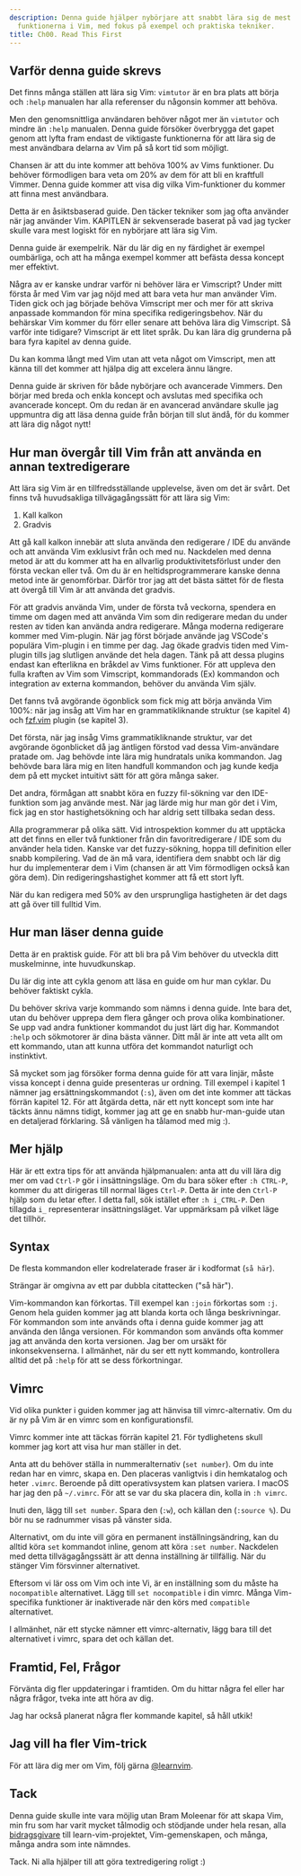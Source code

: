 ```yaml
---
description: Denna guide hjälper nybörjare att snabbt lära sig de mest användbara
  funktionerna i Vim, med fokus på exempel och praktiska tekniker.
title: Ch00. Read This First
---
```


## Varför denna guide skrevs

Det finns många ställen att lära sig Vim: `vimtutor` är en bra plats att börja och `:help` manualen har alla referenser du någonsin kommer att behöva.

Men den genomsnittliga användaren behöver något mer än `vimtutor` och mindre än `:help` manualen. Denna guide försöker överbrygga det gapet genom att lyfta fram endast de viktigaste funktionerna för att lära sig de mest användbara delarna av Vim på så kort tid som möjligt.

Chansen är att du inte kommer att behöva 100% av Vims funktioner. Du behöver förmodligen bara veta om 20% av dem för att bli en kraftfull Vimmer. Denna guide kommer att visa dig vilka Vim-funktioner du kommer att finna mest användbara.

Detta är en åsiktsbaserad guide. Den täcker tekniker som jag ofta använder när jag använder Vim. KAPITLEN är sekvenserade baserat på vad jag tycker skulle vara mest logiskt för en nybörjare att lära sig Vim.

Denna guide är exempelrik. När du lär dig en ny färdighet är exempel oumbärliga, och att ha många exempel kommer att befästa dessa koncept mer effektivt.

Några av er kanske undrar varför ni behöver lära er Vimscript? Under mitt första år med Vim var jag nöjd med att bara veta hur man använder Vim. Tiden gick och jag började behöva Vimscript mer och mer för att skriva anpassade kommandon för mina specifika redigeringsbehov. När du behärskar Vim kommer du förr eller senare att behöva lära dig Vimscript. Så varför inte tidigare? Vimscript är ett litet språk. Du kan lära dig grunderna på bara fyra kapitel av denna guide.

Du kan komma långt med Vim utan att veta något om Vimscript, men att känna till det kommer att hjälpa dig att excelera ännu längre.

Denna guide är skriven för både nybörjare och avancerade Vimmers. Den börjar med breda och enkla koncept och avslutas med specifika och avancerade koncept. Om du redan är en avancerad användare skulle jag uppmuntra dig att läsa denna guide från början till slut ändå, för du kommer att lära dig något nytt!

## Hur man övergår till Vim från att använda en annan textredigerare

Att lära sig Vim är en tillfredsställande upplevelse, även om det är svårt. Det finns två huvudsakliga tillvägagångssätt för att lära sig Vim:

1. Kall kalkon
2. Gradvis

Att gå kall kalkon innebär att sluta använda den redigerare / IDE du använde och att använda Vim exklusivt från och med nu. Nackdelen med denna metod är att du kommer att ha en allvarlig produktivitetsförlust under den första veckan eller två. Om du är en heltidsprogrammerare kanske denna metod inte är genomförbar. Därför tror jag att det bästa sättet för de flesta att övergå till Vim är att använda det gradvis.

För att gradvis använda Vim, under de första två veckorna, spendera en timme om dagen med att använda Vim som din redigerare medan du under resten av tiden kan använda andra redigerare. Många moderna redigerare kommer med Vim-plugin. När jag först började använde jag VSCode's populära Vim-plugin i en timme per dag. Jag ökade gradvis tiden med Vim-plugin tills jag slutligen använde det hela dagen. Tänk på att dessa plugins endast kan efterlikna en bråkdel av Vims funktioner. För att uppleva den fulla kraften av Vim som Vimscript, kommandorads (Ex) kommandon och integration av externa kommandon, behöver du använda Vim själv.

Det fanns två avgörande ögonblick som fick mig att börja använda Vim 100%: när jag insåg att Vim har en grammatikliknande struktur (se kapitel 4) och [fzf.vim](https://github.com/junegunn/fzf.vim) plugin (se kapitel 3).

Det första, när jag insåg Vims grammatikliknande struktur, var det avgörande ögonblicket då jag äntligen förstod vad dessa Vim-användare pratade om. Jag behövde inte lära mig hundratals unika kommandon. Jag behövde bara lära mig en liten handfull kommandon och jag kunde kedja dem på ett mycket intuitivt sätt för att göra många saker.

Det andra, förmågan att snabbt köra en fuzzy fil-sökning var den IDE-funktion som jag använde mest. När jag lärde mig hur man gör det i Vim, fick jag en stor hastighetsökning och har aldrig sett tillbaka sedan dess.

Alla programmerar på olika sätt. Vid introspektion kommer du att upptäcka att det finns en eller två funktioner från din favoritredigerare / IDE som du använder hela tiden. Kanske var det fuzzy-sökning, hoppa till definition eller snabb kompilering. Vad de än må vara, identifiera dem snabbt och lär dig hur du implementerar dem i Vim (chansen är att Vim förmodligen också kan göra dem). Din redigeringshastighet kommer att få ett stort lyft.

När du kan redigera med 50% av den ursprungliga hastigheten är det dags att gå över till fulltid Vim.

## Hur man läser denna guide

Detta är en praktisk guide. För att bli bra på Vim behöver du utveckla ditt muskelminne, inte huvudkunskap.

Du lär dig inte att cykla genom att läsa en guide om hur man cyklar. Du behöver faktiskt cykla.

Du behöver skriva varje kommando som nämns i denna guide. Inte bara det, utan du behöver upprepa dem flera gånger och prova olika kombinationer. Se upp vad andra funktioner kommandot du just lärt dig har. Kommandot `:help` och sökmotorer är dina bästa vänner. Ditt mål är inte att veta allt om ett kommando, utan att kunna utföra det kommandot naturligt och instinktivt.

Så mycket som jag försöker forma denna guide för att vara linjär, måste vissa koncept i denna guide presenteras ur ordning. Till exempel i kapitel 1 nämner jag ersättningskommandot (`:s`), även om det inte kommer att täckas förrän kapitel 12. För att åtgärda detta, när ett nytt koncept som inte har täckts ännu nämns tidigt, kommer jag att ge en snabb hur-man-guide utan en detaljerad förklaring. Så vänligen ha tålamod med mig :).

## Mer hjälp

Här är ett extra tips för att använda hjälpmanualen: anta att du vill lära dig mer om vad `Ctrl-P` gör i insättningsläge. Om du bara söker efter `:h CTRL-P`, kommer du att dirigeras till normal läges `Ctrl-P`. Detta är inte den `Ctrl-P` hjälp som du letar efter. I detta fall, sök istället efter `:h i_CTRL-P`. Den tillagda `i_` representerar insättningsläget. Var uppmärksam på vilket läge det tillhör.

## Syntax

De flesta kommandon eller kodrelaterade fraser är i kodformat (`så här`).

Strängar är omgivna av ett par dubbla citattecken ("så här").

Vim-kommandon kan förkortas. Till exempel kan `:join` förkortas som `:j`. Genom hela guiden kommer jag att blanda korta och långa beskrivningar. För kommandon som inte används ofta i denna guide kommer jag att använda den långa versionen. För kommandon som används ofta kommer jag att använda den korta versionen. Jag ber om ursäkt för inkonsekvenserna. I allmänhet, när du ser ett nytt kommando, kontrollera alltid det på `:help` för att se dess förkortningar.

## Vimrc

Vid olika punkter i guiden kommer jag att hänvisa till vimrc-alternativ. Om du är ny på Vim är en vimrc som en konfigurationsfil.

Vimrc kommer inte att täckas förrän kapitel 21. För tydlighetens skull kommer jag kort att visa hur man ställer in det.

Anta att du behöver ställa in nummeralternativ (`set number`). Om du inte redan har en vimrc, skapa en. Den placeras vanligtvis i din hemkatalog och heter `.vimrc`. Beroende på ditt operativsystem kan platsen variera. I macOS har jag den på `~/.vimrc`. För att se var du ska placera din, kolla in `:h vimrc`.

Inuti den, lägg till `set number`. Spara den (`:w`), och källan den (`:source %`). Du bör nu se radnummer visas på vänster sida.

Alternativt, om du inte vill göra en permanent inställningsändring, kan du alltid köra `set` kommandot inline, genom att köra `:set number`. Nackdelen med detta tillvägagångssätt är att denna inställning är tillfällig. När du stänger Vim försvinner alternativet.

Eftersom vi lär oss om Vim och inte Vi, är en inställning som du måste ha `nocompatible` alternativet. Lägg till `set nocompatible` i din vimrc. Många Vim-specifika funktioner är inaktiverade när den körs med `compatible` alternativet.

I allmänhet, när ett stycke nämner ett vimrc-alternativ, lägg bara till det alternativet i vimrc, spara det och källan det.

## Framtid, Fel, Frågor

Förvänta dig fler uppdateringar i framtiden. Om du hittar några fel eller har några frågor, tveka inte att höra av dig.

Jag har också planerat några fler kommande kapitel, så håll utkik!

## Jag vill ha fler Vim-trick

För att lära dig mer om Vim, följ gärna [@learnvim](https://twitter.com/learnvim).

## Tack

Denna guide skulle inte vara möjlig utan Bram Moleenar för att skapa Vim, min fru som har varit mycket tålmodig och stödjande under hela resan, alla [bidragsgivare](https://github.com/iggredible/Learn-Vim/graphs/contributors) till learn-vim-projektet, Vim-gemenskapen, och många, många andra som inte nämndes.

Tack. Ni alla hjälper till att göra textredigering roligt :)